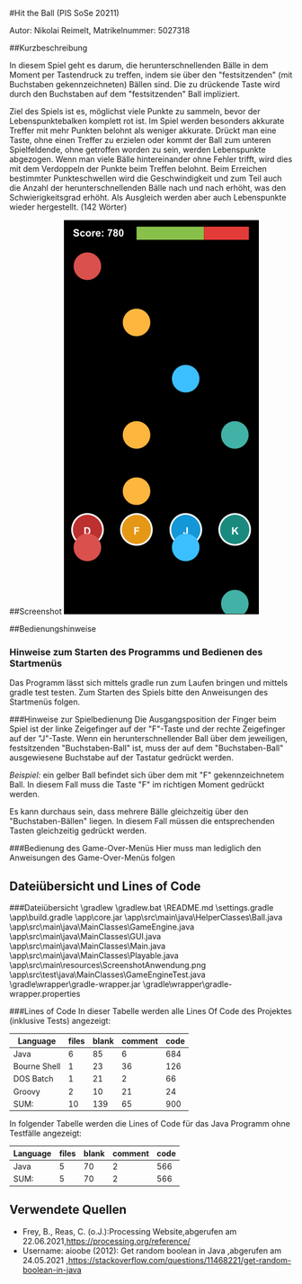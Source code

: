 #Hit the Ball (PIS SoSe 20211)

Autor: Nikolai Reimelt, Matrikelnummer: 5027318

##Kurzbeschreibung

In diesem Spiel geht es darum, die herunterschnellenden Bälle in dem Moment per Tastendruck zu treffen, indem sie über den "festsitzenden" (mit Buchstaben gekennzeichneten) Bällen  sind. Die zu drückende Taste wird durch den Buchstaben auf dem "festsitzenden" Ball impliziert.

Ziel des Spiels ist es, möglichst viele Punkte zu sammeln, bevor der Lebenspunktebalken komplett rot ist. Im Spiel werden besonders akkurate Treffer mit mehr Punkten belohnt als weniger akkurate. Drückt man eine Taste, ohne einen Treffer zu erzielen oder kommt der Ball zum unteren Spielfeldende, ohne getroffen worden zu sein, werden Lebenspunkte abgezogen. Wenn man viele Bälle hintereinander ohne Fehler trifft, wird dies mit dem Verdoppeln der Punkte beim Treffen belohnt. Beim Erreichen bestimmter Punkteschwellen wird die Geschwindigkeit und zum Teil auch die Anzahl der herunterschnellenden Bälle nach und nach erhöht, was den Schwierigkeitsgrad erhöht. Als Ausgleich werden aber auch Lebenspunkte wieder hergestellt. (142 Wörter)

##Screenshot
![Screenshot](app\src\main\resources\ScreenshotAnwendung.png)

##Bedienungshinweise

### Hinweise zum Starten des Programms und Bedienen des Startmenüs
Das Programm lässt sich mittels gradle run zum Laufen bringen und mittels gradle test testen. Zum Starten des Spiels bitte den Anweisungen des Startmenüs folgen.

###Hinweise zur Spielbedienung
Die Ausgangsposition der Finger beim Spiel ist der linke Zeigefinger auf der "F"-Taste und der rechte Zeigefinger auf der "J"-Taste. Wenn ein herunterschnellender Ball über dem jeweiligen, festsitzenden "Buchstaben-Ball" ist, muss der auf dem "Buchstaben-Ball" ausgewiesene Buchstabe auf der Tastatur gedrückt werden.

*Beispiel:* ein gelber Ball befindet sich über dem mit "F" gekennzeichnetem Ball. In diesem Fall muss die Taste "F" im richtigen Moment gedrückt werden.

Es kann durchaus sein, dass mehrere Bälle gleichzeitig über den "Buchstaben-Bällen" liegen. In diesem Fall müssen die entsprechenden Tasten gleichzeitig gedrückt werden.

###Bedienung des Game-Over-Menüs
Hier muss man lediglich den Anweisungen des Game-Over-Menüs folgen

## Dateiübersicht und Lines of Code
 ###Dateiübersicht
\gradlew
\gradlew.bat
\README.md
\settings.gradle
\app\build.gradle
\app\core.jar
\app\src\main\java\HelperClasses\Ball.java
\app\src\main\java\MainClasses\GameEngine.java
\app\src\main\java\MainClasses\GUI.java
\app\src\main\java\MainClasses\Main.java
\app\src\main\java\MainClasses\Playable.java
\app\src\main\resources\ScreenshotAnwendung.png
\app\src\test\java\MainClasses\GameEngineTest.java
\gradle\wrapper\gradle-wrapper.jar
\gradle\wrapper\gradle-wrapper.properties

###Lines of Code
In dieser Tabelle werden alle Lines Of Code des Projektes (inklusive Tests) angezeigt:

| Language     | files | blank | comment | code |
|--------------|-------|-------|---------|------|
| Java         | 6     | 85    | 6       | 684  |
| Bourne Shell | 1     | 23    | 36      | 126  |
| DOS Batch    | 1     | 21    | 2       | 66   |
| Groovy       | 2     | 10    | 21      | 24   |
| SUM:         | 10    | 139   | 65      | 900  |

In folgender Tabelle werden die Lines of Code für das Java Programm ohne Testfälle angezeigt:

| Language | files | blank | comment | code |
|----------|-------|-------|---------|------|
| Java     | 5     | 70    | 2       | 566  |
| SUM:     | 5     | 70    | 2       | 566  |

## Verwendete Quellen

* Frey, B., Reas, C. (o.J.):Processing Website,abgerufen am 22.06.2021,https://processing.org/reference/
* Username: aioobe (2012): Get random boolean in Java ,abgerufen am 24.05.2021 ,https://stackoverflow.com/questions/11468221/get-random-boolean-in-java